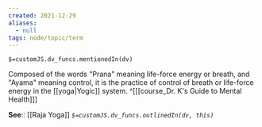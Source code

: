 ```yaml
---
created: 2021-12-29 
aliases:
  - null
tags: node/topic/term
---
```

`$=customJS.dv_funcs.mentionedIn(dv)`

Composed of the words "Prana" meaning life-force energy or breath, and "Ayama" meaning control, it is the practice of control of breath or life-force energy in the [[yoga|Yogic]] system.
 ^[[[course_Dr. K's Guide to Mental Health]]]

**See**:: [[Raja Yoga]]
*`$=customJS.dv_funcs.outlinedIn(dv, this)`*